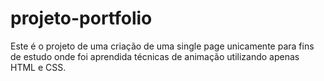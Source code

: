 # projeto-portfolio

Este é o projeto de uma criação de uma single page unicamente para fins de estudo onde foi aprendida técnicas de animação utilizando apenas HTML e CSS.
